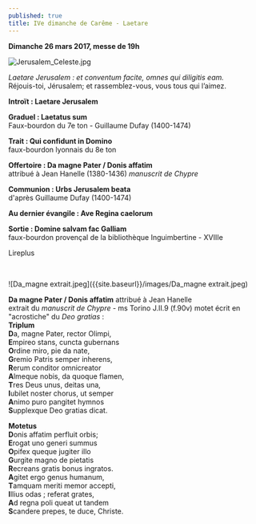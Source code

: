 ```yaml
---
published: true
title: IVe dimanche de Carême - Laetare
---
```

**Dimanche 26 mars 2017, messe de 19h**

![Jerusalem_Celeste.jpg]({{site.baseurl}}/images/Jerusalem_Celeste.jpg)


*Laetare Jerusalem : et conventum facite, omnes qui diligitis eam.*  
Réjouis-toi, Jérusalem; et rassemblez-vous, vous tous qui l’aimez.

**Introït : Laetare Jerusalem**  

**Graduel : Laetatus sum**  
Faux-bourdon du 7e ton - Guillaume Dufay (1400-1474)

**Trait : Qui confidunt in Domino**  
faux-bourdon lyonnais du 8e ton

**Offertoire : Da magne Pater / Donis affatim**  
attribué à Jean Hanelle (1380-1436) *manuscrit de Chypre*

**Communion : Urbs Jerusalem beata**  
d'après Guillaume Dufay (1400-1474)

**Au dernier évangile : Ave Regina caelorum**  

**Sortie : Domine salvam fac Galliam**  
faux-bourdon provençal de la bibliothèque Inguimbertine - XVIIIe

Lireplus

&nbsp;

![Da_magne extrait.jpeg]({{site.baseurl}}/images/Da_magne extrait.jpeg)

**Da magne Pater / Donis affatim** attribué à Jean Hanelle  
extrait du *manuscrit de Chypre*  - ms Torino J.II.9 (f.90v)
motet écrit en "acrostiche" du *Deo gratias* :  
**Triplum**  
**D**a, magne Pater, rector Olimpi,  
**E**mpireo stans, cuncta gubernans  
**O**rdine miro, pie da nate,  
**G**remio Patris semper inherens,  
**R**erum conditor omnicreator  
**A**lmeque nobis, da quoque flamen,  	  
**T**res Deus unus, deitas una,  
**I**ubilet noster chorus, ut semper  
**A**nimo puro pangitet hymnos  
**S**upplexque Deo gratias dicat.  

**Motetus**    
**D**onis affatim perfluit orbis;  
**E**rogat uno generi summus  
**O**pifex queque jugiter illo  
**G**urgite magno de pietatis  
**R**ecreans gratis bonus ingratos.  
**A**gitet ergo genus humanum,  
**T**amquam meriti memor accepti,  
**I**llius odas ; referat grates,  
**A**d regna poli queat ut tandem  
**S**candere prepes, te duce, Christe.
